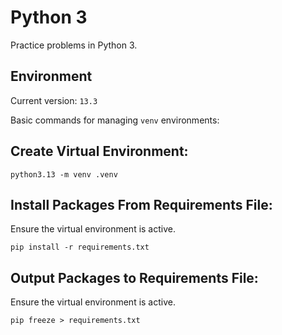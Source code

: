 # Python 3

Practice problems in Python 3.

## Environment

Current version: `13.3`

Basic commands for managing `venv` environments:

## Create Virtual Environment:

```
python3.13 -m venv .venv
```

## Install Packages From Requirements File:

Ensure the virtual environment is active.

```
pip install -r requirements.txt
```

## Output Packages to Requirements File:

Ensure the virtual environment is active.

```
pip freeze > requirements.txt
```

